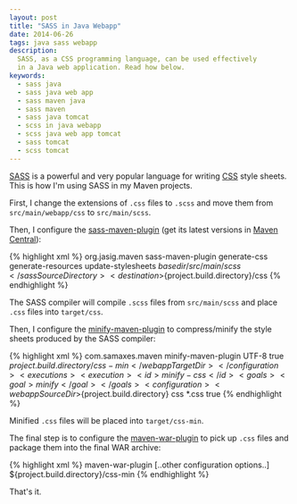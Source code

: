```yaml
---
layout: post
title: "SASS in Java Webapp"
date: 2014-06-26
tags: java sass webapp
description:
  SASS, as a CSS programming language, can be used effectively
  in a Java web application. Read how below.
keywords:
  - sass java
  - sass java web app
  - sass maven java
  - sass maven
  - sass java tomcat
  - scss in java webapp
  - scss java web app tomcat
  - sass tomcat
  - scss tomcat
---
```


[SASS](http://sass-lang.com/) is a powerful and very popular
language for writing [CSS](http://www.w3.org/Style/CSS/Overview.en.html)
style sheets. This is how I'm using SASS in my Maven projects.

First, I change the extensions of `.css` files to
`.scss` and move them from `src/main/webapp/css` to `src/main/scss`.

Then, I configure the [sass-maven-plugin](https://github.com/Jasig/sass-maven-plugin)
(get its latest versions in [Maven Central](http://search.maven.org/)):

{% highlight xml %}
<plugin>
  <groupId>org.jasig.maven</groupId>
  <artifactId>sass-maven-plugin</artifactId>
  <executions>
    <execution>
      <id>generate-css</id>
      <phase>generate-resources</phase>
      <goals>
        <goal>update-stylesheets</goal>
      </goals>
      <configuration>
        <sassSourceDirectory>${basedir}/src/main/scss</sassSourceDirectory>
        <destination>${project.build.directory}/css</destination>
      </configuration>
    </execution>
  </executions>
</plugin>
{% endhighlight %}

The SASS compiler will compile `.scss` files from
`src/main/scss` and place `.css` files into `target/css`.

Then, I configure the [minify-maven-plugin](https://github.com/samaxes/minify-maven-plugin)
to compress/minify the style sheets produced by the SASS compiler:

{% highlight xml %}
<plugin>
  <groupId>com.samaxes.maven</groupId>
  <artifactId>minify-maven-plugin</artifactId>
  <configuration>
    <charset>UTF-8</charset>
    <nosuffix>true</nosuffix>
    <webappTargetDir>${project.build.directory}/css-min</webappTargetDir>
  </configuration>
  <executions>
    <execution>
      <id>minify-css</id>
      <goals>
        <goal>minify</goal>
      </goals>
      <configuration>
        <webappSourceDir>${project.build.directory}</webappSourceDir>
        <cssSourceDir>css</cssSourceDir>
        <cssSourceIncludes>
          <include>*.css</include>
        </cssSourceIncludes>
        <skipMerge>true</skipMerge>
      </configuration>
    </execution>
  </executions>
</plugin>
{% endhighlight %}

Minified `.css` files will be placed into `target/css-min`.

The final step is to configure the
[maven-war-plugin](http://maven.apache.org/plugins/maven-war-plugin/)
to pick up `.css` files and package them into the final WAR archive:

{% highlight xml %}
<plugin>
  <artifactId>maven-war-plugin</artifactId>
  <configuration>
    [..other configuration options..]
    <webResources combine.children="append">
      <resource>
        <directory>${project.build.directory}/css-min</directory>
      </resource>
    </webResources>
  </configuration>
</plugin>
{% endhighlight %}

That's it.
